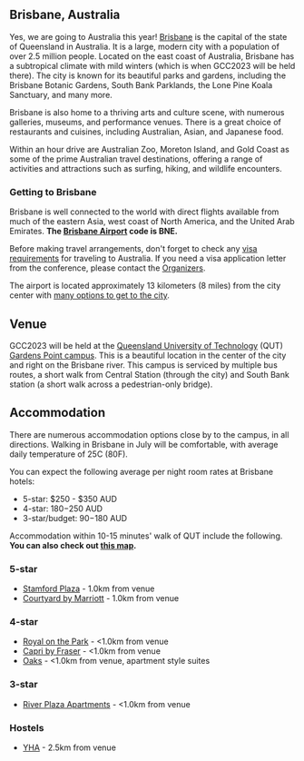 <slot name="/events/gcc2023/header" />

## Brisbane, Australia

Yes, we are going to Australia this year!
[Brisbane](https://www.visitbrisbane.com.au/) is the capital of the state of
Queensland in Australia. It is a large, modern city with a population of over
2.5 million people. Located on the east coast of Australia, Brisbane has a
subtropical climate with mild winters (which is when GCC2023 will be held
there). The city is known for its beautiful parks and gardens, including the
Brisbane Botanic Gardens, South Bank Parklands, the Lone Pine Koala Sanctuary,
and many more.

Brisbane is also home to a thriving arts and culture scene, with numerous
galleries, museums, and performance venues. There is a great choice of
restaurants and cuisines, including Australian, Asian, and Japanese food.

Within an hour drive are Australian Zoo, Moreton Island, and Gold Coast as some of
the prime Australian travel destinations, offering a range of activities and
attractions such as surfing, hiking, and wildlife encounters.

### Getting to Brisbane

Brisbane is well connected to the world with direct flights available from much
of the eastern Asia, west coast of North America, and the United Arab Emirates.
**The [Brisbane Airport](https://www.bne.com.au/) code is BNE.**


Before making travel arrangements, don't forget to check any [visa
requirements](https://usa.embassy.gov.au/visa-requirements) for traveling to
Australia. If you need a visa application letter from the conference, please
contact the [Organizers](/events/gcc2023/organizers/).

The airport is located approximately 13 kilometers (8 miles) from the city
center with [many options to get to the
city](https://www.bne.com.au/passenger/to-and-from/transport-options).

## Venue

GCC2023 will be held at the [Queensland University of
Technology](https://www.qut.edu.au/) (QUT) [Gardens Point
campus](https://www.qut.edu.au/about/campuses-and-facilities/gardens-point-campus).
This is a beautiful location in the center of the city and right on the Brisbane
river. This campus is serviced by multiple bus routes, a short walk from Central
Station (through the city) and South Bank station (a short walk across a
pedestrian-only bridge).

## Accommodation

There are numerous accommodation options close by to the campus, in all directions.
Walking in Brisbane in July will be comfortable, with average daily temperature
of 25C (80F).

You can expect the following average per night room rates at Brisbane hotels:
- 5-star: $250 - $350 AUD
- 4-star: $180-$250 AUD
- 3-star/budget: $90-$180 AUD

Accommodation within 10-15 minutes' walk of QUT include the following. **You can
also check out [this map](https://goo.gl/maps/66jTSziGdDxQYmS29).**

### 5-star

- [Stamford Plaza](https://www.stamford.com.au/hotels/stamford-plaza-brisbane-hotel/) - 1.0km from venue
- [Courtyard by Marriott](https://www.marriott.com/en-us/hotels/bnecy-courtyard-brisbane-south-bank/overview/) - 1.0km from venue

### 4-star

- [Royal on the Park](https://www.royalonthepark.com.au/) - <1.0km from venue
- [Capri by Fraser](https://www.frasershospitality.com/en/australia/brisbane/capri-by-fraser-brisbane/) - <1.0km from venue
- [Oaks](https://www.oakshotels.com/en/oaks-212-margaret) - <1.0km from venue, apartment style suites

### 3-star

- [River Plaza Apartments](https://www.riverplaza.com.au/) - <1.0km from venue

### Hostels

- [YHA](https://www.yha.com.au/hostels/qld/brisbane-surrounds/brisbane-backpackers-hostel/) - 2.5km from venue
